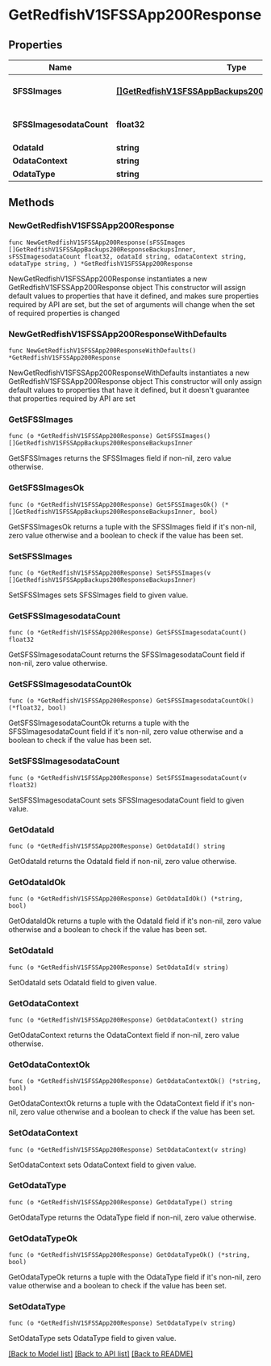 # GetRedfishV1SFSSApp200Response

## Properties

Name | Type | Description | Notes
------------ | ------------- | ------------- | -------------
**SFSSImages** | [**[]GetRedfishV1SFSSAppBackups200ResponseBackupsInner**](GetRedfishV1SFSSAppBackups200ResponseBackupsInner.md) | A set of SFSS images | 
**SFSSImagesodataCount** | **float32** | Number of SFSS images | 
**OdataId** | **string** |  | 
**OdataContext** | **string** |  | 
**OdataType** | **string** |  | 

## Methods

### NewGetRedfishV1SFSSApp200Response

`func NewGetRedfishV1SFSSApp200Response(sFSSImages []GetRedfishV1SFSSAppBackups200ResponseBackupsInner, sFSSImagesodataCount float32, odataId string, odataContext string, odataType string, ) *GetRedfishV1SFSSApp200Response`

NewGetRedfishV1SFSSApp200Response instantiates a new GetRedfishV1SFSSApp200Response object
This constructor will assign default values to properties that have it defined,
and makes sure properties required by API are set, but the set of arguments
will change when the set of required properties is changed

### NewGetRedfishV1SFSSApp200ResponseWithDefaults

`func NewGetRedfishV1SFSSApp200ResponseWithDefaults() *GetRedfishV1SFSSApp200Response`

NewGetRedfishV1SFSSApp200ResponseWithDefaults instantiates a new GetRedfishV1SFSSApp200Response object
This constructor will only assign default values to properties that have it defined,
but it doesn't guarantee that properties required by API are set

### GetSFSSImages

`func (o *GetRedfishV1SFSSApp200Response) GetSFSSImages() []GetRedfishV1SFSSAppBackups200ResponseBackupsInner`

GetSFSSImages returns the SFSSImages field if non-nil, zero value otherwise.

### GetSFSSImagesOk

`func (o *GetRedfishV1SFSSApp200Response) GetSFSSImagesOk() (*[]GetRedfishV1SFSSAppBackups200ResponseBackupsInner, bool)`

GetSFSSImagesOk returns a tuple with the SFSSImages field if it's non-nil, zero value otherwise
and a boolean to check if the value has been set.

### SetSFSSImages

`func (o *GetRedfishV1SFSSApp200Response) SetSFSSImages(v []GetRedfishV1SFSSAppBackups200ResponseBackupsInner)`

SetSFSSImages sets SFSSImages field to given value.


### GetSFSSImagesodataCount

`func (o *GetRedfishV1SFSSApp200Response) GetSFSSImagesodataCount() float32`

GetSFSSImagesodataCount returns the SFSSImagesodataCount field if non-nil, zero value otherwise.

### GetSFSSImagesodataCountOk

`func (o *GetRedfishV1SFSSApp200Response) GetSFSSImagesodataCountOk() (*float32, bool)`

GetSFSSImagesodataCountOk returns a tuple with the SFSSImagesodataCount field if it's non-nil, zero value otherwise
and a boolean to check if the value has been set.

### SetSFSSImagesodataCount

`func (o *GetRedfishV1SFSSApp200Response) SetSFSSImagesodataCount(v float32)`

SetSFSSImagesodataCount sets SFSSImagesodataCount field to given value.


### GetOdataId

`func (o *GetRedfishV1SFSSApp200Response) GetOdataId() string`

GetOdataId returns the OdataId field if non-nil, zero value otherwise.

### GetOdataIdOk

`func (o *GetRedfishV1SFSSApp200Response) GetOdataIdOk() (*string, bool)`

GetOdataIdOk returns a tuple with the OdataId field if it's non-nil, zero value otherwise
and a boolean to check if the value has been set.

### SetOdataId

`func (o *GetRedfishV1SFSSApp200Response) SetOdataId(v string)`

SetOdataId sets OdataId field to given value.


### GetOdataContext

`func (o *GetRedfishV1SFSSApp200Response) GetOdataContext() string`

GetOdataContext returns the OdataContext field if non-nil, zero value otherwise.

### GetOdataContextOk

`func (o *GetRedfishV1SFSSApp200Response) GetOdataContextOk() (*string, bool)`

GetOdataContextOk returns a tuple with the OdataContext field if it's non-nil, zero value otherwise
and a boolean to check if the value has been set.

### SetOdataContext

`func (o *GetRedfishV1SFSSApp200Response) SetOdataContext(v string)`

SetOdataContext sets OdataContext field to given value.


### GetOdataType

`func (o *GetRedfishV1SFSSApp200Response) GetOdataType() string`

GetOdataType returns the OdataType field if non-nil, zero value otherwise.

### GetOdataTypeOk

`func (o *GetRedfishV1SFSSApp200Response) GetOdataTypeOk() (*string, bool)`

GetOdataTypeOk returns a tuple with the OdataType field if it's non-nil, zero value otherwise
and a boolean to check if the value has been set.

### SetOdataType

`func (o *GetRedfishV1SFSSApp200Response) SetOdataType(v string)`

SetOdataType sets OdataType field to given value.



[[Back to Model list]](../README.md#documentation-for-models) [[Back to API list]](../README.md#documentation-for-api-endpoints) [[Back to README]](../README.md)


